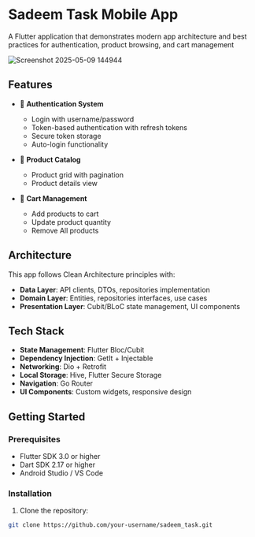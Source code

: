 # Sadeem Task Mobile App

A Flutter application that demonstrates modern app architecture and best practices for authentication, product browsing, and cart management

![Screenshot 2025-05-09 144944](https://github.com/user-attachments/assets/5ca1dc1d-b118-4a9d-a5b2-88b911c666c6)

## Features

- 🔐 **Authentication System**
  - Login with username/password
  - Token-based authentication with refresh tokens
  - Secure token storage
  - Auto-login functionality

- 📱 **Product Catalog**
  - Product grid with pagination
  - Product details view
 
  
- 🛒 **Cart Management**
  - Add products to cart
  - Update product quantity
  - Remove All  products


## Architecture

This app follows Clean Architecture principles with:

- **Data Layer**: API clients, DTOs, repositories implementation
- **Domain Layer**: Entities, repositories interfaces, use cases
- **Presentation Layer**: Cubit/BLoC state management, UI components

## Tech Stack

- **State Management**: Flutter Bloc/Cubit
- **Dependency Injection**: GetIt + Injectable
- **Networking**: Dio + Retrofit
- **Local Storage**: Hive, Flutter Secure Storage
- **Navigation**: Go Router
- **UI Components**: Custom widgets, responsive design

## Getting Started

### Prerequisites

- Flutter SDK 3.0 or higher
- Dart SDK 2.17 or higher
- Android Studio / VS Code

### Installation

1. Clone the repository:
```bash
git clone https://github.com/your-username/sadeem_task.git
